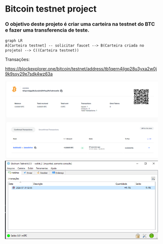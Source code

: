 # Bitcoin testnet project

### O objetivo deste projeto é criar uma carteira na testnet do BTC e fazer uma transferencia de teste.

```mermaid
graph LR
A[Carteira testnet] -- solicitar faucet --> B(Carteira criada no projeto) --> C((Carteira testnet))
```

Transações:

https://blockexplorer.one/bitcoin/testnet/address/tb1qern4jlgp28u3yxa2w0j9k9ssy29e7sdk4wz63a

<img src="https://github.com/xafixav/btcwallet/blob/main/src/prints/testnet%20transaction%20sucess%20web.png?raw=true"/>

<img src="https://github.com/xafixav/btcwallet/blob/main/src/prints/testnet%20transaction%20sucess%20electrum.png?raw=true"/>




